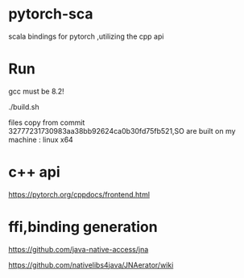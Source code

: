 # pytorch-sca
scala bindings for pytorch ,utilizing the cpp api 


# Run 
gcc must be 8.2!

./build.sh

files copy from commit 32777231730983aa38bb92624ca0b30fd75fb521,SO are built on my machine : linux x64

# c++ api
https://pytorch.org/cppdocs/frontend.html



# ffi,binding generation

https://github.com/java-native-access/jna

https://github.com/nativelibs4java/JNAerator/wiki 
